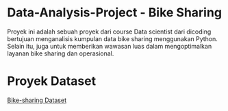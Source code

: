 # Data-Analysis-Project - Bike Sharing
Proyek ini adalah sebuah proyek dari course Data scientist dari dicoding bertujuan menganalisis kumpulan data bike sharing menggunakan Python. Selain itu, juga untuk memberikan wawasan luas dalam mengoptimalkan layanan bike sharing dan operasional.

# Proyek Dataset
[Bike-sharing Dataset](https://drive.google.com/file/d/1RaBmV6Q6FYWU4HWZs80Suqd7KQC34diQ/view?usp=sharing)

